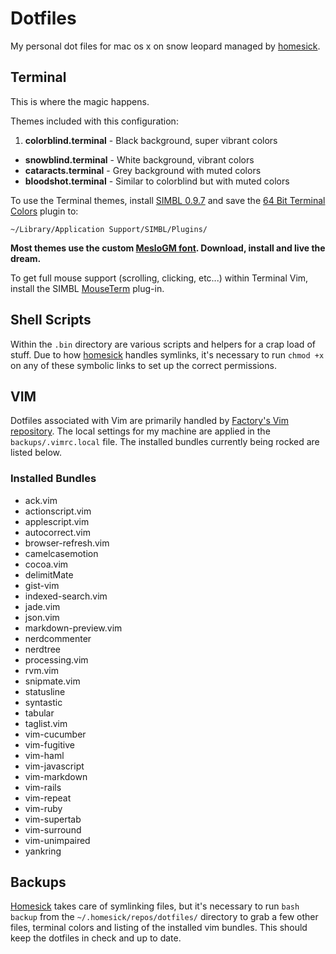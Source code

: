 
# Dotfiles
My personal dot files for mac os x on snow leopard managed by [homesick][homesick].


## Terminal

This is where the magic happens.

Themes included with this configuration:

1. **colorblind.terminal** - Black background, super vibrant colors
- **snowblind.terminal** - White background, vibrant colors
- **cataracts.terminal** - Grey background with muted colors
- **bloodshot.terminal** - Similar to colorblind but with muted colors

To use the Terminal themes, install [SIMBL 0.9.7](http://www.culater.net/software/SIMBL/SIMBL.php) and save the [64 Bit Terminal Colors](http://github.com/timmfin/terminalcolours) plugin to:

    ~/Library/Application Support/SIMBL/Plugins/

**Most themes use the custom [MesloGM font](https://github.com/andreberg/Meslo-Font). Download, install and live the dream.**

To get full mouse support (scrolling, clicking, etc...) within Terminal Vim, install the SIMBL [MouseTerm](http://bitheap.org/mouseterm/) plug-in.

## Shell Scripts

Within the `.bin` directory are various scripts and helpers for a crap load of stuff. Due to how [homesick][homesick] handles symlinks, it's necessary to run `chmod +x` on any of these symbolic links to set up the correct permissions.


## VIM

Dotfiles associated with Vim are primarily handled by [Factory's Vim repository][vimfiles]. The local settings for my machine are applied in the `backups/.vimrc.local` file. The installed bundles currently being rocked are listed below.


### Installed Bundles

<!-- START -->
- ack.vim
- actionscript.vim
- applescript.vim
- autocorrect.vim
- browser-refresh.vim
- camelcasemotion
- cocoa.vim
- delimitMate
- gist-vim
- indexed-search.vim
- jade.vim
- json.vim
- markdown-preview.vim
- nerdcommenter
- nerdtree
- processing.vim
- rvm.vim
- snipmate.vim
- statusline
- syntastic
- tabular
- taglist.vim
- vim-cucumber
- vim-fugitive
- vim-haml
- vim-javascript
- vim-markdown
- vim-rails
- vim-repeat
- vim-ruby
- vim-supertab
- vim-surround
- vim-unimpaired
- yankring

<!-- END -->


## Backups

[Homesick][homesick] takes care of symlinking files, but it's necessary to run `bash backup` from the `~/.homesick/repos/dotfiles/` directory to grab a few other files, terminal colors and listing of the installed vim bundles. This should keep the dotfiles in check and up to date.

[homesick]: http://github.com/technicalpickles/homesick
[vimfiles]: https://github.com/factorylabs/vimfiles

